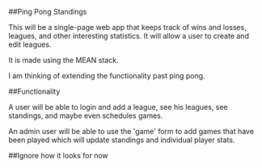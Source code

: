 ##Ping Pong Standings

This will be a single-page web app that keeps track of wins and losses, leagues, and other interesting statistics. It will allow a user to create and edit leagues.

It is made using the MEAN stack.

I am thinking of extending the functionality past ping pong.

##Functionality

A user will be able to login and add a league, see his leagues, see standings, and maybe even schedules games.

An admin user will be able to use the 'game' form to add games that have been played which will update standings and individual player stats.

##Ignore how it looks for now 